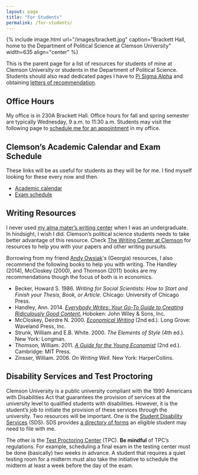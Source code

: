 ```yaml
---
layout: page
title: "For Students"
permalink: /for-students/
---
```


{% include image.html url="/images/brackett.jpg" caption="Brackett Hall, home to the Department of Political Science at Clemson University" width=635 align="center" %}

This is the parent page for a list of resources for students of mine at Clemson University or students in the Department of Political Science. Students should also read dedicated pages I have to [Pi Sigma Alpha](/for-students/pi-sigma-alpha/) and obtaining [letters of recommendation](/for-students/letters-of-recommendation/).

## Office Hours

My office is in 230A Brackett Hall. Office hours for fall and spring semester are typically Wednesday, 9 a.m. to 11:30 a.m. Students may visit the following page to [schedule me for an appointment](/for-students/office-hours-appointment/) in my office.

## Clemson’s Academic Calendar and Exam Schedule

These links will be as useful for students as they will be for me. I find myself looking for these every now and then.

- [Academic calendar](http://www.registrar.clemson.edu/html/acad_cal.htm)
- [Exam schedule](http://www.registrar.clemson.edu/html/examSched.htm)

## Writing Resources

I never used [my alma mater’s writing center](https://cstw.osu.edu/writing-center) when I was an undergraduate. In hindsight, I wish I did. Clemson’s political science students needs to take better advantage of this resource. Check [The Writing Center at Clemson](http://www.clemson.edu/centers-institutes/writing/) for resources to help you with your papers and other writing pursuits.

Borrowing from my friend [Andy Owsiak](http://www.andrewowsiak.org/for-students.html)'s (Georgia) resources, I also recommend the following books to help you with writing. The Handley (2014), McCloskey (2000), and Thomson (2011) books are my recommendations though the focus of both is in economics.

- Becker, Howard S. 1986. *Writing for Social Scientists: How to Start and Finish your Thesis, Book, or Article*. Chicago: University of Chicago Press.
- Handley, Ann. 2014. [*Everybody Writes: Your Go-To Guide to Creating Ridiculously Good Content.*](http://www.amazon.com/Everybody-Writes-Go-Creating-Ridiculously/dp/1118905555/ref=tmm_hrd_swatch_0?_encoding=UTF8&qid=&sr=) Hoboken: John Wiley & Sons, Inc.
- McCloskey, Deirdre N. 2000. [*Economical Writing*](http://www.amazon.com/Economical-Writing-Deirdre-McCloskey/dp/1577660633/ref=sr_1_1?s=books&ie=UTF8&qid=1453924888&sr=1-1&keywords=deirdre+mccloskey+writing) (2nd ed.). Long Grove: Waveland Press, Inc.
- Strunk, William and E.B. White. 2000. *The Elements of Style* (4th ed.). New York: Longman.
- Thomson, William. 2011. [*A Guide for the Young Economist*](http://www.amazon.com/Guide-Young-Economist-William-Thomson/dp/026251589X/ref=sr_1_1?s=books&ie=UTF8&qid=1453924915&sr=1-1&keywords=a+guide+for+the+young+economist) (2nd ed.). Cambridge: MIT Press.
- Zinsser, William. 2006. *On Writing Well*. New York: HarperCollins.

## Disability Services and Test Proctoring

Clemson University is a public university compliant with the 1990 Americans with Disabilities Act that guarantees the provision of services at the university level to qualified students with disabilities. However, it is the student’s job to initiate the provision of these services through the university. Two resources will be important. One is the [Student Disability Services](http://www.clemson.edu/campus-life/campus-services/sds/) (SDS). SDS provides [a directory of forms](http://www.clemson.edu/campus-life/campus-services/sds/forms.html) an eligible student may need to file with me.

The other is the [Test Proctoring Center](https://sds.app.clemson.edu/tpc/) (TPC). **Be mindful** of TPC’s regulations. For example, scheduling a final exam in the testing center must be done (basically) two weeks in advance. A student that requires a quiet testing room for a midterm must also take the initiative to schedule the midterm at least a week before the day of the exam.
